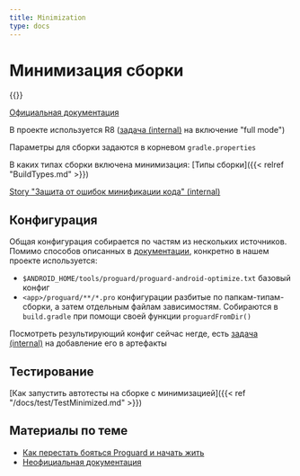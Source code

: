 ```yaml
---
title: Minimization
type: docs
---
```


# Минимизация сборки

{{<avito page>}}

[Официальная документация](https://developer.android.com/studio/build/shrink-code#shrink-code)

В проекте используется R8 ([задача (internal)](http://links.k.avito.ru/MBS6221) на включение "full mode")

Параметры для сборки задаются в корневом `gradle.properties`

В каких типах сборки включена минимизация: [Типы сборки]({{< relref "BuildTypes.md" >}})

[Story "Защита от ошибок минификации кода" (internal)](http://links.k.avito.ru/MBS6605) 

## Конфигурация

Общая конфигурация собирается по частям из нескольких источников. 
Помимо способов описанных в [документации](https://developer.android.com/studio/build/shrink-code#configuration-files), конкретно в нашем проекте используется:

- `$ANDROID_HOME/tools/proguard/proguard-android-optimize.txt` базовый конфиг
- `<app>/proguard/**/*.pro` конфигурации разбитые по папкам-типам-сборки, а затем отдельным файлам зависимостям.
Собираются в `build.gradle` при помощи своей функции `proguardFromDir()`

Посмотреть результирующий конфиг сейчас негде, есть [задача (internal)](http://links.k.avito.ru/MBS7105) на добавление его в артефакты

## Тестирование

[Как запустить автотесты на сборке с минимизацией]({{< ref "/docs/test/TestMinimized.md" >}})

## Материалы по теме

- [Как перестать бояться Proguard и начать жить](https://habr.com/ru/post/415499/)
- [Неофициальная документация](https://r8-docs.preemptive.com/)
